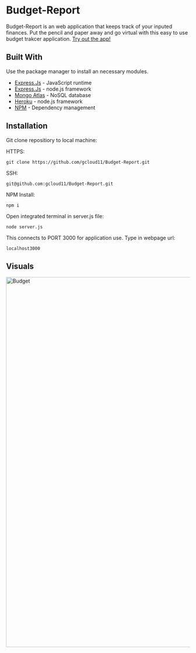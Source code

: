 # Budget-Report

Budget-Report is an web application that keeps track of your inputed finances. Put the pencil and paper away and go virtual with this easy to use budget trakcer application.
[Try out the app!](https://fast-eyrie-39268.herokuapp.com/)

## Built With

Use the package manager to install an necessary modules.

* [Express.Js](https://nodejs.org/en/) - JavaScript runtime
* [Express.Js](https://expressjs.com/) - node.js framework
* [Mongo Atlas](https://www.mongodb.com/cloud) - NoSQL database
* [Heroku](https://devcenter.heroku.com/) - node.js framework
* [NPM](https://expressjs.com/) - Dependency management

## Installation 

Git clone repositiory to local machine:

HTTPS:
```
git clone https://github.com/gcloud11/Budget-Report.git
```
SSH:
```
git@github.com:gcloud11/Budget-Report.git
```
NPM Install:
```
npm i
```
Open integrated terminal in server.js file:
```
node server.js
```
This connects to PORT 3000 for application use. Type in webpage url:
```
localhost3000
```


## Visuals
<img width="1012" alt="Budget" src="https://user-images.githubusercontent.com/67169488/98454223-bfc91680-2127-11eb-8c34-35994aa3a3d2.png">

